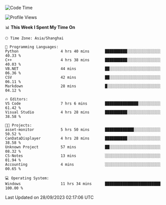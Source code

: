 <!--START_SECTION:waka-->
![Code Time](http://img.shields.io/badge/Code%20Time-1%2C268%20hrs%2059%20mins-blue)

![Profile Views](http://img.shields.io/badge/Profile%20Views-4-blue)

📊 **This Week I Spent My Time On** 

```text
🕑︎ Time Zone: Asia/Shanghai

💬 Programming Languages: 
Python                   4 hrs 40 mins       ██████████░░░░░░░░░░░░░░░   40.33 % 
C++                      4 hrs 38 mins       ██████████░░░░░░░░░░░░░░░   40.03 % 
VB.NET                   44 mins             ██░░░░░░░░░░░░░░░░░░░░░░░   06.36 % 
CSV                      42 mins             ██░░░░░░░░░░░░░░░░░░░░░░░   06.11 % 
Markdown                 28 mins             █░░░░░░░░░░░░░░░░░░░░░░░░   04.12 % 

🔥 Editors: 
VS Code                  7 hrs 6 mins        ███████████████░░░░░░░░░░   61.42 % 
Visual Studio            4 hrs 28 mins       ██████████░░░░░░░░░░░░░░░   38.58 % 

🐱‍💻 Projects: 
asset-monitor            5 hrs 50 mins       █████████████░░░░░░░░░░░░   50.52 % 
CanDataDisplayer         4 hrs 28 mins       ██████████░░░░░░░░░░░░░░░   38.58 % 
Unknown Project          57 mins             ██░░░░░░░░░░░░░░░░░░░░░░░   08.32 % 
CS-Notes                 13 mins             ░░░░░░░░░░░░░░░░░░░░░░░░░   01.94 % 
Accounting               4 mins              ░░░░░░░░░░░░░░░░░░░░░░░░░   00.65 % 

💻 Operating System: 
Windows                  11 hrs 34 mins      █████████████████████████   100.00 % 
```


 Last Updated on 28/09/2023 02:17:06 UTC
<!--END_SECTION:waka-->